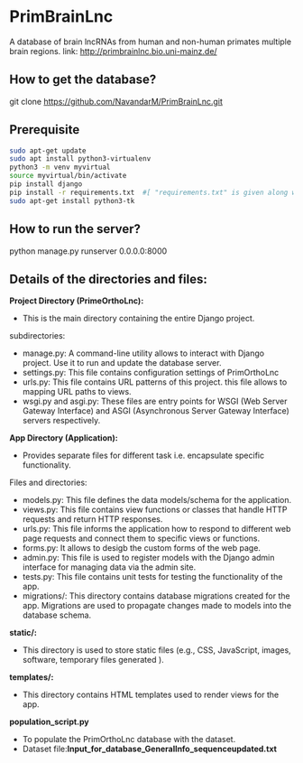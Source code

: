 # PrimBrainLnc
A database of brain lncRNAs from human and non-human primates multiple brain regions.
link: http://primbrainlnc.bio.uni-mainz.de/

## How to get the database?
git clone https://github.com/NavandarM/PrimBrainLnc.git 

## Prerequisite
```bash
sudo apt-get update
sudo apt install python3-virtualenv
python3 -m venv myvirtual
source myvirtual/bin/activate
pip install django
pip install -r requirements.txt  #[ "requirements.txt" is given along with the database and contains dependencies. ]
sudo apt-get install python3-tk 
```
## How to run the server?
python manage.py runserver 0.0.0.0:8000 

## Details of the directories and files:

__Project Directory (PrimeOrthoLnc):__

- This is the main directory containing the entire Django project.
  
subdirectories:
  - manage.py: A command-line utility allows to interact with Django project. Use it to run and update the database server.
  - settings.py: This file contains configuration settings of PrimOrthoLnc
  - urls.py: This file contains URL patterns of this project. this file allows to mapping URL paths to views.
  - wsgi.py and asgi.py: These files are entry points for WSGI (Web Server Gateway Interface) and ASGI (Asynchronous Server Gateway Interface) servers respectively.
    
__App Directory (Application):__

 - Provides separate files for different task i.e. encapsulate specific functionality.

Files and directories:
  - models.py: This file defines the data models/schema for the application.
  - views.py: This file contains view functions or classes that handle HTTP requests and return HTTP responses.
  - urls.py:  This file informs the application how to respond to different web page requests and connect them to specific views or functions.
  - forms.py: It allows to desigb the custom forms of the web page.
  - admin.py: This file is used to register models with the Django admin interface for managing data via the admin site.
  - tests.py: This file contains unit tests for testing the functionality of the app.
  - migrations/: This directory contains database migrations created for the app. Migrations are used to propagate changes made to models into the database schema.

__static/:__

- This directory is used to store static files (e.g., CSS, JavaScript, images, software, temporary files generated ).

__templates/:__

- This directory contains HTML templates used to render views for the app.

__population_script.py__

- To populate the PrimOrthoLnc database with the dataset.
- Dataset file:__Input_for_database_GeneralInfo_sequenceupdated.txt__
